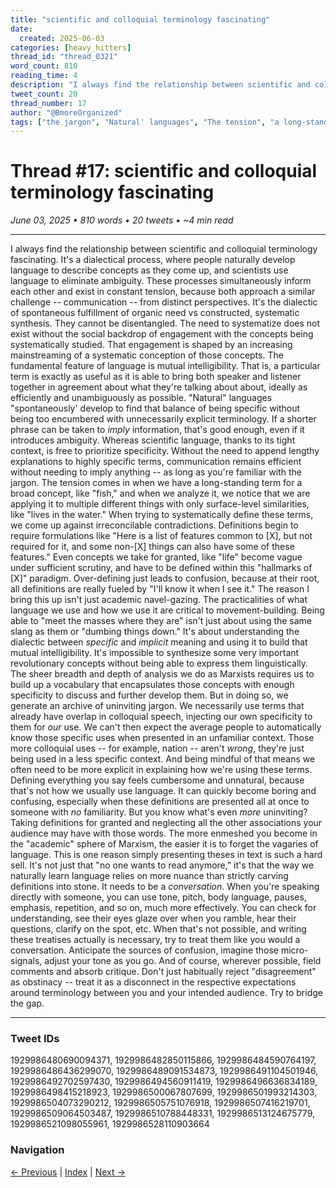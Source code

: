```yaml
---
title: "scientific and colloquial terminology fascinating"
date:
  created: 2025-06-03
categories: [heavy_hitters]
thread_id: "thread_0321"
word_count: 810
reading_time: 4
description: "I always find the relationship between scientific and colloquial terminology fascinating ."
tweet_count: 20
thread_number: 17
author: "@BmoreOrganized"
tags: ["the jargon", "Natural' languages", "The tension", "a long-standing term", "only surface-level similarities"]
---
```

# Thread #17: scientific and colloquial terminology fascinating

*June 03, 2025 • 810 words • 20 tweets • ~4 min read*

---

I always find the relationship between scientific and colloquial terminology fascinating. It's a dialectical process, where people naturally develop language to describe concepts as they come up, and scientists use language to eliminate ambiguity. These processes simultaneously inform each other and exist in constant tension, because both approach a similar challenge -- communication -- from distinct perspectives. It's the dialectic of spontaneous fulfillment of organic need vs constructed, systematic synthesis. They cannot be disentangled. The need to systematize does not exist without the social backdrop of engagement with the concepts being systematically studied. That engagement is shaped by an increasing mainstreaming of a systematic conception of those concepts. The fundamental feature of language is mutual intelligibility. That is, a particular term is exactly as useful as it is able to bring both speaker and listener together in agreement about what they're talking about about, ideally as efficiently and unambiguously as possible. "Natural" languages "spontaneously' develop to find that balance of being specific without being too encumbered with unnecessarily explicit terminology. If a shorter phrase can be taken to *imply* information, that's good enough, even if it introduces ambiguity. Whereas scientific language, thanks to its tight context, is free to prioritize specificity. Without the need to append lengthy explanations to highly specific terms, communication remains efficient without needing to imply anything -- as long as you're familiar with the jargon. The tension comes in when we have a long-standing term for a broad concept, like "fish," and when we analyze it, we notice that we are applying it to multiple different things with only surface-level similarities, like "lives in the water." When trying to systematically define these terms, we come up against irreconcilable contradictions. Definitions begin to require formulations like "Here is a list of features common to [X], but not required for it, and some non-[X] things can also have some of these features." Even concepts we take for granted, like "life" become vague under sufficient scrutiny, and have to be defined within this "hallmarks of [X]" paradigm. Over-defining just leads to confusion, because at their root, all definitions are really fueled by "I'll know it when I see it." The reason I bring this up isn't just academic navel-gazing. The practicalities of what language we use and how we use it are critical to movement-building. Being able to "meet the masses where they are" isn't just about using the same slang as them or "dumbing things down." It's about understanding the dialectic between *specific* and *implicit* meaning and using it to build that mutual intelligibility. It's impossible to synthesize some very important revolutionary concepts without being able to express them linguistically. The sheer breadth and depth of analysis we do as Marxists requires us to build up a vocabulary that encapsulates those concepts with enough specificity to discuss and further develop them. But in doing so, we generate an archive of uninviting jargon. We necessarily use terms that already have overlap in colloquial speech, injecting our own specificity to them for *our* use. We can't then expect the average people to automatically know those specific uses when presented in an unfamiliar context. Those more colloquial uses -- for example, nation -- aren't *wrong*, they're just being used in a less specific context. And being mindful of that means we often need to be more explicit in explaining how we're using these terms. Defining everything you say feels cumbersome and unnatural, because that's not how we usually use language. It can quickly become boring and confusing, especially when these definitions are presented all at once to someone with *no* familiarity. But you know what's even *more* uninviting? Taking definitions for granted and neglecting all the other associations your audience may have with those words. The more enmeshed you become in the "academic" sphere of Marxism, the easier it is to forget the vagaries of language. This is one reason simply presenting theses in text is such a hard sell. It's not just that "no one wants to read anymore," it's that the way we naturally learn language relies on more nuance than strictly carving definitions into stone. It needs to be a *conversation*. When you're speaking directly with someone, you can use tone, pitch, body language, pauses, emphasis, repetition, and so on, much more effectively. You can check for understanding, see their eyes glaze over when you ramble, hear their questions, clarify on the spot, etc. When that's not possible, and writing these treatises actually is necessary, try to treat them like you would a conversation. Anticipate the sources of confusion, imagine those micro-signals, adjust your tone as you go. And of course, wherever possible, field comments and absorb critique. Don't just habitually reject "disagreement" as obstinacy -- treat it as a disconnect in the respective expectations around terminology between you and your intended audience. Try to bridge the gap.

---

### Tweet IDs
1929986480690094371, 1929986482850115866, 1929986484590764197, 1929986486436299070, 1929986489091534873, 1929986491104501946, 1929986492702597430, 1929986494560911419, 1929986496636834189, 1929986498415218923, 1929986500067807699, 1929986501993214303, 1929986504073290212, 1929986505751076918, 1929986507416219701, 1929986509064503487, 1929986510788448331, 1929986513124675779, 1929986521098055961, 1929986528110903664

### Navigation
[← Previous](016-*.md) | [Index](index.md) | [Next →](018-*.md)